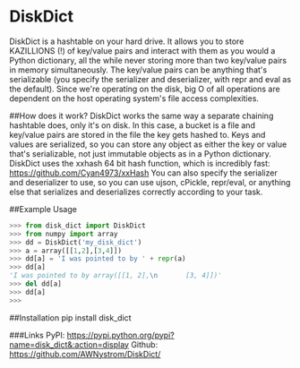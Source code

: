 # DiskDict
DiskDict is a hashtable on your hard drive. It allows you to store KAZILLIONS (!) of key/value pairs and interact with them as you would a Python dictionary, all the while never storing more than two key/value pairs in memory simultaneously. The key/value pairs can be anything that's serializable (you specify the serializer and deserializer, with repr and eval as the default). Since we're operating on the disk, big O of all operations are dependent on the host operating system's file access complexities.

##How does it work?
DiskDict works the same way a separate chaining hashtable does, only it's on disk. In this case, a bucket is a file and key/value pairs are stored in the file the key gets hashed to. Keys and values are serialized, so you can store any object as either the key or value that's serializable, not just immutable objects as in a Python dictionary. DiskDict uses the xxhash 64 bit hash function, which is incredibly fast: https://github.com/Cyan4973/xxHash You can also specify the serializer and deserializer to use, so you can use ujson, cPickle, repr/eval, or anything else that serializes and deserializes correctly according to your task.

##Example Usage
```python
>>> from disk_dict import DiskDict
>>> from numpy import array
>>> dd = DiskDict('my_disk_dict')
>>> a = array([[1,2],[3,4]])
>>> dd[a] = 'I was pointed to by ' + repr(a)
>>> dd[a]
'I was pointed to by array([[1, 2],\n       [3, 4]])'
>>> del dd[a]
>>> dd[a]
>>>
```

##Installation
pip install disk_dict

###Links
PyPI: https://pypi.python.org/pypi?name=disk_dict&:action=display
Github: https://github.com/AWNystrom/DiskDict/

